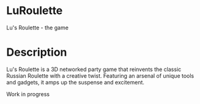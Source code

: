 # LuRoulette
Lu's Roulette - the game 

# Description
Lu's Roulette is a 3D networked party game that reinvents the classic Russian Roulette with a creative twist. Featuring an arsenal of unique tools and gadgets, it amps up the suspense and excitement.

Work in progress
